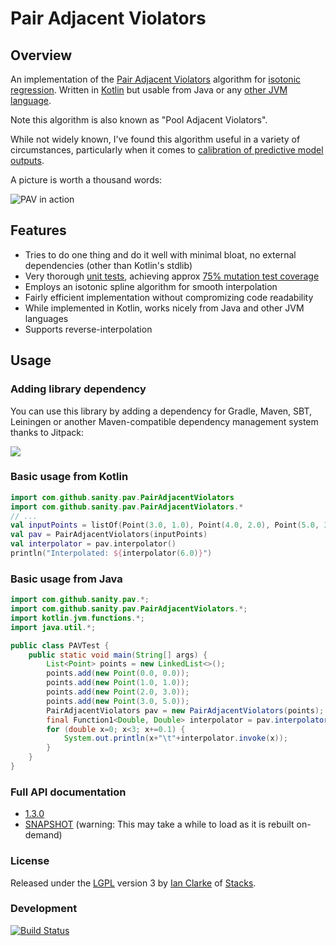 # Pair Adjacent Violators

## Overview

An implementation of the [Pair Adjacent Violators](http://gifi.stat.ucla.edu/janspubs/2009/reports/deleeuw_hornik_mair_R_09.pdf) algorithm for [isotonic regression](https://en.wikipedia.org/wiki/Isotonic_regression).  Written in [Kotlin](http://kotlinlang.org/) but usable from Java or any [other JVM language](https://en.wikipedia.org/wiki/List_of_JVM_languages).  

Note this algorithm is also known as "Pool Adjacent Violators".

While not widely known, I've found this algorithm useful in a variety of circumstances, particularly when it comes to [calibration of predictive model outputs](http://scikit-learn.org/stable/modules/calibration.html).

A picture is worth a thousand words:

![PAV in action](https://sanity.github.io/pairAdjacentViolators/pav-example.png)

## Features

* Tries to do one thing and do it well with minimal bloat, no external dependencies (other than Kotlin's stdlib)
* Very thorough [unit tests](https://github.com/trystacks/pairAdjacentViolators/tree/master/src/test/kotlin/com/github/sanity/pav), achieving 
approx [75% mutation test coverage](https://sanity.github.io/pairAdjacentViolators/pitest-201612200933/)
* Employs an isotonic spline algorithm for smooth interpolation
* Fairly efficient implementation without compromizing code readability
* While implemented in Kotlin, works nicely from Java and other JVM languages
* Supports reverse-interpolation

## Usage

### Adding library dependency

You can use this library by adding a dependency for Gradle, Maven, SBT, Leiningen or another Maven-compatible dependency management system thanks to Jitpack:

[![](https://jitpack.io/v/sanity/pairAdjacentViolators.svg)](https://jitpack.io/#sanity/pairAdjacentViolators)

### Basic usage from Kotlin

```kotlin
import com.github.sanity.pav.PairAdjacentViolators
import com.github.sanity.pav.PairAdjacentViolators.*
// ...
val inputPoints = listOf(Point(3.0, 1.0), Point(4.0, 2.0), Point(5.0, 3.0), Point(8.0, 4.0))
val pav = PairAdjacentViolators(inputPoints)
val interpolator = pav.interpolator()
println("Interpolated: ${interpolator(6.0)}")
```

### Basic usage from Java
```java
import com.github.sanity.pav.*;
import com.github.sanity.pav.PairAdjacentViolators.*;
import kotlin.jvm.functions.*;
import java.util.*;

public class PAVTest {
    public static void main(String[] args) {
        List<Point> points = new LinkedList<>();
        points.add(new Point(0.0, 0.0));
        points.add(new Point(1.0, 1.0));
        points.add(new Point(2.0, 3.0));
        points.add(new Point(3.0, 5.0));
        PairAdjacentViolators pav = new PairAdjacentViolators(points);
        final Function1<Double, Double> interpolator = pav.interpolator();
        for (double x=0; x<3; x+=0.1) {
            System.out.println(x+"\t"+interpolator.invoke(x));
        }
    }
}
```

### Full API documentation
* [1.3.0](https://jitpack.io/com/github/sanity/pairAdjacentViolators/1.2.0/javadoc/com.github.sanity.pav/index.html)
* [SNAPSHOT](https://jitpack.io/com/github/sanity/pairAdjacentViolators/-SNAPSHOT/javadoc/com.github.sanity.pav/index.html) (warning: This may take a while to load as it is rebuilt on-demand)

### License
Released under the [LGPL](https://en.wikipedia.org/wiki/GNU_Lesser_General_Public_License) version 3 by [Ian Clarke](http://blog.locut.us/) of [Stacks](http://trystacks.com/).

### Development
[![Build Status](https://travis-ci.org/sanity/pairAdjacentViolators.svg?branch=master)](https://travis-ci.org/sanity/pairAdjacentViolators)
